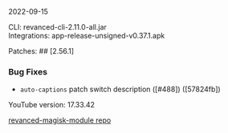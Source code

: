 2022-09-15
  
CLI: revanced-cli-2.11.0-all.jar  
Integrations: app-release-unsigned-v0.37.1.apk  

Patches: ## [2.56.1] 


### Bug Fixes

* `auto-captions` patch switch description ([#488]) ([57824fb])
  

YouTube version: 17.33.42  

[revanced-magisk-module repo](https://github.com/j-hc/revanced-magisk-module)
